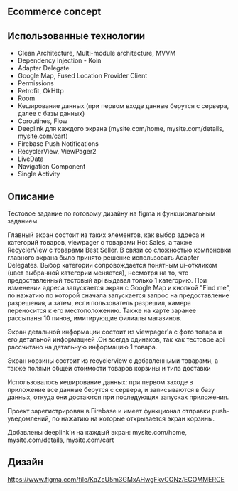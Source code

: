 ## Ecommerce concept

## Использованные технологии

- Clean Architecture, Multi-module architecture, MVVM
- Dependency Injection - Koin
- Adapter Delegate
- Google Map, Fused Location Provider Client
- Permissions
- Retrofit, OkHttp
- Room
- Кеширование данных (при первом входе данные берутся с сервера, далее с базы данных)
- Coroutines, Flow
- Deeplink для каждого экрана (mysite.com/home, mysite.com/details, mysite.com/cart)
- Firebase Push Notifications
- RecyclerView, ViewPager2
- LiveData
- Navigation Component
- Single Activity

## Описание

Тестовое задание по готовому дизайну на figma и функциональным заданием. 

Главный экран состоит из таких элементов, как выбор адреса и категорий товаров, viewpager с товарами Hot Sales, а также RecyclerView с товарами Best Seller. В связи со сложностью компоновки главного экрана было принято решение использовать Adapter Delegates. Выбор категории сопровождается понятным ui-откликом (цвет выбранной категории меняется), несмотря на то, что предоставленный тестовый api выдавал только 1 категорию. При изменении адреса запускается экран с Google Map и кнопкой "Find me", по нажатию по которой сначала запускается запрос на предоставление разрешения, а затем, если пользователь разрешил, камера переносится к его местоположению. Также на карте заранее рассыпаны 10 пинов, имитирующие филиалы магазинов.

Экран детальной информации состоит из viewpager'а с фото товара и его детальной информацией .Он всегда одинаков, так как тестовое api рассчитано на детальную информацию 1 товара.

Экран корзины состоит из recyclerview с добавленными товарами, а также полями общей стоимости товаров корзины и типа доставки

Использовалось кеширование данных: при первом заходе в приложение все данные берутся с сервера, и записываются в базу данных, откуда они достаются при последующих запусках приложения.

Проект зарегистрирован в Firebase и имеет функционал отправки push-уведомлений, по нажатию на которые открывается экран корзины.

Добавлены deeplink'и на каждый экран: mysite.com/home, mysite.com/details, mysite.com/cart

## Дизайн 

https://www.figma.com/file/KqZcU5m3GMxAHwgFkvCONz/ECOMMERCE

